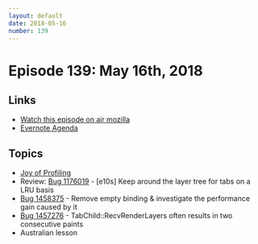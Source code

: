 ```yaml
---
layout: default
date: 2018-05-16
number: 139
---
```


# Episode 139: May 16th, 2018

## Links
* [Watch this episode on air mozilla](https://air.mozilla.org/the-joy-of-coding-episode-139/)
* [Evernote Agenda](https://www.evernote.com/l/AbIm2WYcK7xAP4LjLkQa_RjZikPTWnSXtdU)

## Topics

* [Joy of Profiling](https://air.mozilla.org/search/?ss=41)
* Review: [Bug 1176019](https://bugzilla.mozilla.org/show_bug.cgi?id=1176019) - [e10s] Keep around the layer tree for tabs on a LRU basis
* [Bug 1458375](https://bugzilla.mozilla.org/show_bug.cgi?id=1458375) - Remove empty binding & investigate the performance gain caused by it
* [Bug 1457276](https://bugzilla.mozilla.org/show_bug.cgi?id=1457276) - TabChild::RecvRenderLayers often results in two consecutive paints
* Australian lesson 
